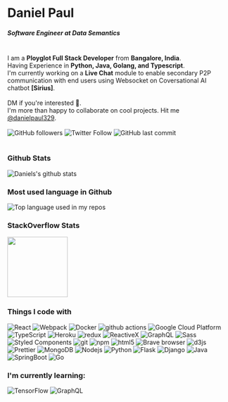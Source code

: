 # Daniel Paul
##### Software Engineer at Data Semantics
\
I am a __Ployglot Full Stack Developer__ from __Bangalore, India__. \
Having Experience in __Python, Java, Golang, and Typescript__.\
I'm currently working on a __Live Chat__ module to enable secondary P2P communication with end users using Websocket on Coversational AI chatbot __[Sirius]__. \
\
DM if you're interested 📣.\
I'm more than happy to collaborate on cool projects. Hit me [@danielpaul329](https://twitter.com/danielpaul329).\
\
![GitHub followers](https://img.shields.io/github/followers/danny329?style=social) 
![Twitter Follow](https://img.shields.io/twitter/follow/danielpaul329?style=social) 
![GitHub last commit](https://img.shields.io/github/last-commit/danny329/danny329)
#
### Github Stats
![Daniels's github stats](https://github-readme-stats.vercel.app/api?username=danny329&show_icons=true&theme=dark)

### Most used language in Github
<img width="" src="https://github-readme-stats.vercel.app/api/top-langs/?username=danny329&layout=compact&hide_title=1&card_width=300&theme=dark" alt="Top language used in my repos" />

### StackOverflow Stats
<img height="137px" src="https://stackoverflow-card.vercel.app/?userID=12421130&theme=dracula"/>

<h3>Things I code with</h3>
<p>
  <img alt="React" src="https://img.shields.io/badge/-React-45b8d8?style=flat-square&logo=react&logoColor=white" />
  <img alt="Webpack" src="https://img.shields.io/badge/-Webpack-8DD6F9?style=flat-square&logo=webpack&logoColor=white" /> 
  <img alt="Docker" src="https://img.shields.io/badge/-Docker-46a2f1?style=flat-square&logo=docker&logoColor=white" />
  <img alt="github actions" src="https://img.shields.io/badge/-Github_Actions-2088FF?style=flat-square&logo=github-actions&logoColor=white" />
  <img alt="Google Cloud Platform" src="https://img.shields.io/badge/-Google_Cloud_Platform-1a73e8?style=flat-square&logo=google-cloud&logoColor=white" />
  <img alt="TypeScript" src="https://img.shields.io/badge/-TypeScript-007ACC?style=flat-square&logo=typescript&logoColor=white" />  
  <img alt="Heroku" src="https://img.shields.io/badge/-Heroku-430098?style=flat-square&logo=heroku&logoColor=white" />
  <img alt="redux" src="https://img.shields.io/badge/-Redux-764ABC?style=flat-square&logo=redux&logoColor=white" />
  <img alt="ReactiveX" src="https://img.shields.io/badge/-RxJs-B7178C?style=flat-square&logo=reactivex&logoColor=white" />
  <img alt="GraphQL" src="https://img.shields.io/badge/-GraphQL-E10098?style=flat-square&logo=graphql&logoColor=white" />
  <img alt="Sass" src="https://img.shields.io/badge/-Sass-CC6699?style=flat-square&logo=sass&logoColor=white" />
  <img alt="Styled Components" src="https://img.shields.io/badge/-Styled_Components-db7092?style=flat-square&logo=styled-components&logoColor=white" />
  <img alt="git" src="https://img.shields.io/badge/-Git-F05032?style=flat-square&logo=git&logoColor=white" />  
  <img alt="npm" src="https://img.shields.io/badge/-NPM-CB3837?style=flat-square&logo=npm&logoColor=white" />
  <img alt="html5" src="https://img.shields.io/badge/-HTML5-E34F26?style=flat-square&logo=html5&logoColor=white" />
  <img alt="Brave browser" src="https://img.shields.io/badge/-Brave_Browser-FB542B?style=flat-square&logo=brave&logoColor=white" />  
  <img alt="d3js" src="https://img.shields.io/badge/-D3.js-F9A03C?style=flat-square&logo=d3.js&logoColor=white" />
  <img alt="Prettier" src="https://img.shields.io/badge/-Prettier-F7B93E?style=flat-square&logo=prettier&logoColor=white" />
  <img alt="MongoDB" src="https://img.shields.io/badge/-MongoDB-13aa52?style=flat-square&logo=mongodb&logoColor=white" />
  <img alt="Nodejs" src="https://img.shields.io/badge/-Nodejs-43853d?style=flat-square&logo=Node.js&logoColor=white" />
  <img alt="Python" src="https://img.shields.io/badge/-Python-234ddf?style=flat-square&logo=Python&logoColor=white" />
  <img alt="Flask" src="https://img.shields.io/badge/-Flask-grey?style=flat-square&logo=Flask&logoColor=white" />
  <img alt="Django" src="https://img.shields.io/badge/-Django-green?style=flat-square&logo=Django&logoColor=white" />
  <img alt="Java" src="https://img.shields.io/badge/-Java-red?style=flat-square&logo=Java&logoColor=white" />
  <img alt="SpringBoot" src="https://img.shields.io/badge/-SpringBoot-green?style=flat-square&logo=SpringBoot&logoColor=white" />
  <img alt="Go" src="https://img.shields.io/badge/-Go-lightblue?style=flat-square&logo=Go&logoColor=white" />
</p>


### I'm currently learning:

![TensorFlow](https://img.shields.io/badge/TensorFlow-%23FF6F00.svg?style=for-the-badge&logo=TensorFlow&logoColor=white)
![GraphQL](https://img.shields.io/badge/-GraphQL-E10098?style=for-the-badge&logo=graphql&logoColor=white)
